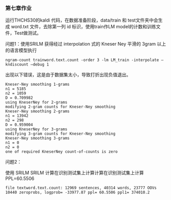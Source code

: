 ### 第七章作业

运行THCHS30的kaldi 代码，在数据准备阶段，data/train 和 test文件夹中会生成 word.txt 文件，去除第一列 id 标识，使用train作LM model的计数和训练文件，Test做测试。

问题1：使用SRILM 获得经过 interpolation 式的 Kneser Ney 平滑的 3gram 以上的语言模型执行
```shell
ngram-count trainword.text.count -order 3 -lm LM_train -interpolate –kndiscount –debug 1
```
出现以下错误，这是由于数据集太小，导致打折出现负值退出。
```shell
Kneser-Ney smoothing 1-grams
n1 = 5185
n2 = 1059
D = 0.709982
using KneserNey for 2-grams
modifying 2-gram counts for Kneser-Ney smoothing
Kneser-Ney smoothing 2-grams
n1 = 13942
n2 = 298
D = 0.959004
using KneserNey for 3-grams
modifying 3-gram counts for Kneser-Ney smoothing
Kneser-Ney smoothing 3-grams
n1 = 0
n2 = 0
one of required KneserNey count-of-counts is zero
```
问题2：

使用 SRILM SRILM 计算在识别测试集上计算计算在识别测试集上计算 PPL=60.5506

```shell
file textword.text.count: 12969 sentences, 40314 words, 23777 OOVs
10440 zeroprobs, logprob= -33977.87 ppl= 60.5506 ppl1= 374010.2
```